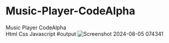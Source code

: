 # Music-Player-CodeAlpha
Music Player CodeAlpha  
Html Css Javascript
#output
![Screenshot 2024-08-05 074341](https://github.com/user-attachments/assets/88f45c10-9d4a-42fb-8d0e-1bbf5ac22c0f)
